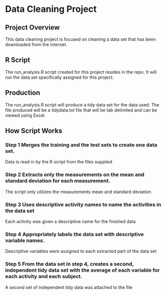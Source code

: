 # Data Cleaning Project

## Project Overview
This data cleaning project is focused on cleaning a data set that has been downloaded from the internet.

## R Script
The run_analysis.R script created for this project resides in the repo. It will run the data set specifically assigned for this project.

## Production
The run_analysis.R script will produce a tidy data set for the data used. The file produced will be a tidydata.txt file that will be tab delimited and can be viewed using Excel.

## How Script Works

### Step 1 Merges the training and the test sets to create one data set.
Data is read in by the R script from the files supplied

### Step 2 Extracts only the measurements on the mean and standard deviation for each measurement.
The script only utilizes the measurements mean and standard deviation


### Step 3 Uses descriptive activity names to name the activities in the data set
Each activity was given a descriptive name for the finished data

### Step 4 Appropriately labels the data set with descriptive variable names.
Descriptive variables were assigned to each extracted part of the data set

### Step 5 From the data set in step 4, creates a second, independent tidy data set with the average of each variable for each activity and each subject.
A second set of independent tidy data was attached to the file
